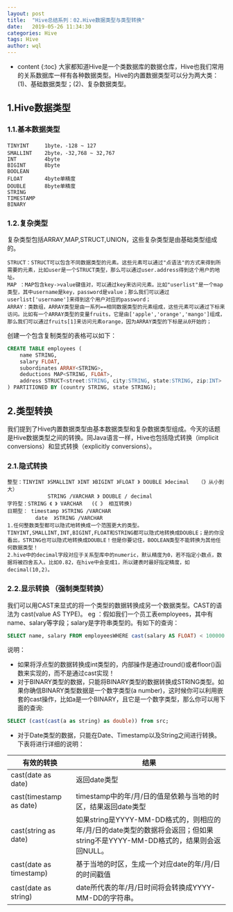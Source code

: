```yaml
---
layout: post
title:  "Hive总结系列：02.Hive数据类型与类型转换"
date:   2019-05-26 11:34:30
categories: Hive
tags: Hive
author: wql
---
```


* content
{:toc}
大家都知道Hive是一个类数据库的数据仓库，Hive也我们常用的关系数据库一样有各种数据类型。Hive的内置数据类型可以分为两大类：(1)、基础数据类型；(2)、复杂数据类型。




## 1.Hive数据类型
### 1.1.基本数据类型
```properties
TINYINT     1byte，-128 ~ 127
SMALLINT    2byte，-32,768 ~ 32,767
INT         4byte
BIGINT      8byte
BOOLEAN
FLOAT       4byte单精度
DOUBLE      8byte单精度
STRING
TIMESTAMP 
BINARY

```
### 1.2.复杂类型
复杂类型包括ARRAY,MAP,STRUCT,UNION，这些复杂类型是由基础类型组成的。
```
STRUCT：STRUCT可以包含不同数据类型的元素。这些元素可以通过"点语法"的方式来得到所需要的元素，比如user是一个STRUCT类型，那么可以通过user.address得到这个用户的地址。
MAP ：MAP包含key->value键值对，可以通过key来访问元素。比如"userlist"是一个map类型，其中username是key，password是value；那么我们可以通过userlist['username']来得到这个用户对应的password；
ARRAY：类数组，ARRAY类型是由一系列==相同数据类型的元素组成，这些元素可以通过下标来访问。比如有一个ARRAY类型的变量fruits，它是由['apple','orange','mango']组成，那么我们可以通过fruits[1]来访问元素orange，因为ARRAY类型的下标是从0开始的；
```
创建一个包含复制类型的表格可以如下：      
```sql
CREATE TABLE employees (
    name STRING,
    salary FLOAT,
    subordinates ARRAY<STRING>,
    deductions MAP<STRING, FLOAT>,
    address STRUCT<street:STRING, city:STRING, state:STRING, zip:INT>
) PARTITIONED BY (country STRING, state STRING);
```

## 2.类型转换
我们提到了Hive内置数据类型由基本数据类型和复杂数据类型组成。今天的话题是Hive数据类型之间的转换。同Java语言一样，Hive也包括隐式转换（implicit conversions）和显式转换（explicitly conversions）。
### 2.1.隐式转换            
```properties
整型：TINYINT 》SMALLINT 》INT 》BIGINT 》FLOAT 》 DOUBLE 》decimal   （》从小到大） 
     	     STRING /VARCHAR 》 DOUBLE / decimal   
字符型：STRING 《 》 VARCHAR   (《 》 相互转换) 
日期型： timestamp 》STRING /VARCHAR 
 		 date  》STRING /VARCHAR 
1.任何整数类型都可以隐式地转换成一个范围更大的类型。TINYINT,SMALLINT,INT,BIGINT,FLOAT和STRING都可以隐式地转换成DOUBLE；是的你没看出，STRING也可以隐式地转换成DOUBLE！但是你要记住，BOOLEAN类型不能转换为其他任何数据类型！       
2.hive中的decimal字段对应于关系型库中的numeric，默认精度为0，若不指定小数点，数据将被四舍五入。比如0.82，在hive中会变成1，所以建表时最好指定精度，如decimal(10,2)。
```

### 2.2.显示转换 （强制类型转换）
我们可以用CAST来显式的将一个类型的数据转换成另一个数据类型。CAST的语法为 cast(value AS TYPE)。
eg ：假如我们一个员工表employees，其中有name、salary等字段；salary是字符串类型的。有如下的查询：
```sql
SELECT name, salary FROM employeesWHERE cast(salary AS FLOAT) < 100000.0;
```
说明：
  - 如果将浮点型的数据转换成int类型的，内部操作是通过round()或者floor()函数来实现的，而不是通过cast实现！       
  - 对于BINARY类型的数据，只能将BINARY类型的数据转换成STRING类型。如果你确信BINARY类型数据是一个数字类型(a number)，这时候你可以利用嵌套的cast操作，比如a是一个BINARY，且它是一个数字类型，那么你可以用下面的查询:
```sql
SELECT (cast(cast(a as string) as double)) from src; 
```                  
  - 对于Date类型的数据，只能在Date、Timestamp以及String之间进行转换。下表将进行详细的说明：     
 
| 有效的转换 | 结果 | 
| ------ | ------ | 
| cast(date as date) | 返回date类型 |  
| cast(timestamp as date) | timestamp中的年/月/日的值是依赖与当地的时区，结果返回date类型 | 
| cast(string as date) | 如果string是YYYY-MM-DD格式的，则相应的年/月/日的date类型的数据将会返回；但如果string不是YYYY-MM-DD格式的，结果则会返回NULL。 | 
| cast(date as timestamp) | 基于当地的时区，生成一个对应date的年/月/日的时间戳值 | 
| cast(date as string) | date所代表的年/月/日时间将会转换成YYYY-MM-DD的字符串。 | 
